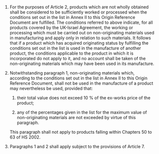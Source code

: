 1. For the purposes of Article 2, products which are not wholly obtained shall be considered to be sufficiently worked or processed when the conditions set out in the list in Annex II to this Origin Reference Document are fulfilled.
The conditions referred to above indicate, for all products covered by the UK-Israel Agreement, the working or processing which must be carried out on non-originating materials used in manufacturing and apply only in relation to such materials. It follows that if a product which has acquired originating status by fulfilling the conditions set out in the list is used in the manufacture of another product, the conditions applicable to the product in which it is incorporated do not apply to it, and no account shall be taken of the non-originating materials which may have been used in its manufacture.

2. Notwithstanding paragraph 1, non-originating materials which, according to the conditions set out in the list in Annex II to this Origin Reference Document, shall not be used in the manufacture of a product may nevertheless be used, provided that:

   1. their total value does not exceed 10 % of the ex-works price of the product;

   2. any of the percentages given in the list for the maximum value of non-originating materials are not exceeded by virtue of this paragraph.

   This paragraph shall not apply to products falling within Chapters 50 to 63 of HS 2002.

3. Paragraphs 1 and 2 shall apply subject to the provisions of Article 7.
